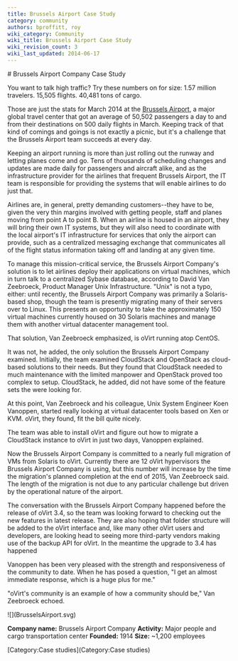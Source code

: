 ```yaml
---
title: Brussels Airport Case Study
category: community
authors: bproffitt, roy
wiki_category: Community
wiki_title: Brussels Airport Case Study
wiki_revision_count: 3
wiki_last_updated: 2014-06-17
---
```


<div class="row">
<div class="col-md-7 col-md-offset-1 pad-sides">
# Brussels Airport Company Case Study

You want to talk high traffic? Try these numbers on for size: 1.57 million travelers. 15,505 flights. 40,481 tons of cargo.

Those are just the stats for March 2014 at the [Brussels Airport](http://www.brusselsairport.be/), a major global travel center that got an average of 50,502 passengers a day to and from their destinations on 500 daily flights in March. Keeping track of that kind of comings and goings is not exactly a picnic, but it's a challenge that the Brussels Airport team succeeds at every day.

Keeping an airport running is more than just rolling out the runway and letting planes come and go. Tens of thousands of scheduling changes and updates are made daily for passengers and aircraft alike, and as the infrastructure provider for the airlines that frequent Brussels Airport, the IT team is responsible for providing the systems that will enable airlines to do just that.

Airlines are, in general, pretty demanding customers--they have to be, given the very thin margins involved with getting people, staff and planes moving from point A to point B. When an airline is housed in an airport, they will bring their own IT systems, but they will also need to coordinate with the local airport's IT infrastructure for services that only the airport can provide, such as a centralized messaging exchange that communicates all of the flight status information taking off and landing at any given time.

To manage this mission-critical service, the Brussels Airport Company's solution is to let airlines deploy their applications on virtual machines, which in turn talk to a centralized Sybase database, according to David Van Zeebroeck, Product Manager Unix Infrastructure. "Unix" is not a typo, either: until recently, the Brussels Airport Company was primarily a Solaris-based shop, though the team is presently migrating many of their servers over to Linux. This presents an opportunity to take the approximately 150 virtual machines currently housed on 30 Solaris machines and manage them with another virtual datacenter management tool.

That solution, Van Zeebroeck emphasized, is oVirt running atop CentOS.

It was not, he added, the only solution the Brussels Airport Company examined. Initially, the team examined CloudStack and OpenStack as cloud-based solutions to their needs. But they found that CloudStack needed to much maintenance with the limited manpower and OpenStack proved too complex to setup. CloudStack, he added, did not have some of the feature sets the were looking for.

At this point, Van Zeebroeck and his colleague, Unix System Engineer Koen Vanoppen, started really looking at virtual datacenter tools based on Xen or KVM. oVirt, they found, fit the bill quite nicely.

The team was able to install oVirt and figure out how to migrate a CloudStack instance to oVirt in just two days, Vanoppen explained.

Now the Brussels Airport Company is committed to a nearly full migration of VMs from Solaris to oVirt. Currently there are 12 oVirt hypervisors the Brussels Airport Company is using, but this number will increase by the time the migration's planned completion at the end of 2015, Van Zeebroeck said. The length of the migration is not due to any particular challenge but driven by the operational nature of the airport.

The conversation with the Brussels Airport Company happened before the release of oVirt 3.4, so the team was looking forward to checking out the new features in latest release. They are also hoping that folder structure will be added to the oVirt interface and, like many other oVirt users and developers, are looking head to seeing more third-party vendors making use of the backup API for oVirt. In the meantime the upgrade to 3.4 has happened

Vanoppen has been very pleased with the strength and responsiveness of the community to date. When he has posed a question, "I get an almost immediate response, which is a huge plus for me."

"oVirt's community is an example of how a community should be," Van Zeebroeck echoed.

</div>
<div class="col-md-4 pad-sides">
<div class="well well-lg">
![](BrusselsAirport.svg)

**Company name:** Brussels Airport Company
**Activity:** Major people and cargo transportation center
**Founded:** 1914
**Size:** ~1,200 employees

</div>
</div>
</div>
<Category:Community> [Category:Case studies](Category:Case studies)
